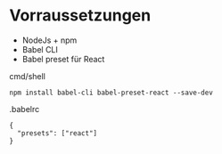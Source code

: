 # Vorraussetzungen

* NodeJs + npm
* Babel CLI
* Babel preset für React

cmd/shell
```
npm install babel-cli babel-preset-react --save-dev
```

.babelrc
```
{
  "presets": ["react"]
}
```